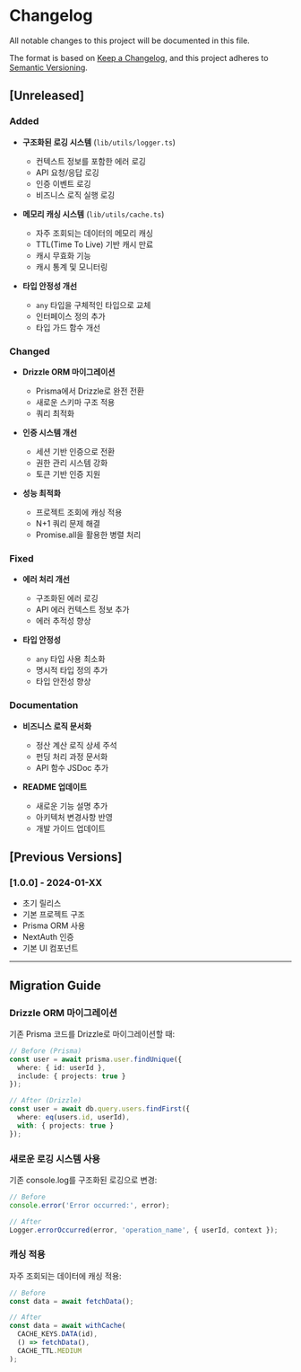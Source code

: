 # Changelog

All notable changes to this project will be documented in this file.

The format is based on [Keep a Changelog](https://keepachangelog.com/en/1.0.0/),
and this project adheres to [Semantic Versioning](https://semver.org/spec/v2.0.0.html).

## [Unreleased]

### Added
- **구조화된 로깅 시스템** (`lib/utils/logger.ts`)
  - 컨텍스트 정보를 포함한 에러 로깅
  - API 요청/응답 로깅
  - 인증 이벤트 로깅
  - 비즈니스 로직 실행 로깅

- **메모리 캐싱 시스템** (`lib/utils/cache.ts`)
  - 자주 조회되는 데이터의 메모리 캐싱
  - TTL(Time To Live) 기반 캐시 만료
  - 캐시 무효화 기능
  - 캐시 통계 및 모니터링

- **타입 안정성 개선**
  - `any` 타입을 구체적인 타입으로 교체
  - 인터페이스 정의 추가
  - 타입 가드 함수 개선

### Changed
- **Drizzle ORM 마이그레이션**
  - Prisma에서 Drizzle로 완전 전환
  - 새로운 스키마 구조 적용
  - 쿼리 최적화

- **인증 시스템 개선**
  - 세션 기반 인증으로 전환
  - 권한 관리 시스템 강화
  - 토큰 기반 인증 지원

- **성능 최적화**
  - 프로젝트 조회에 캐싱 적용
  - N+1 쿼리 문제 해결
  - Promise.all을 활용한 병렬 처리

### Fixed
- **에러 처리 개선**
  - 구조화된 에러 로깅
  - API 에러 컨텍스트 정보 추가
  - 에러 추적성 향상

- **타입 안정성**
  - `any` 타입 사용 최소화
  - 명시적 타입 정의 추가
  - 타입 안전성 향상

### Documentation
- **비즈니스 로직 문서화**
  - 정산 계산 로직 상세 주석
  - 펀딩 처리 과정 문서화
  - API 함수 JSDoc 추가

- **README 업데이트**
  - 새로운 기능 설명 추가
  - 아키텍처 변경사항 반영
  - 개발 가이드 업데이트

## [Previous Versions]

### [1.0.0] - 2024-01-XX
- 초기 릴리스
- 기본 프로젝트 구조
- Prisma ORM 사용
- NextAuth 인증
- 기본 UI 컴포넌트

---

## Migration Guide

### Drizzle ORM 마이그레이션
기존 Prisma 코드를 Drizzle로 마이그레이션할 때:

```typescript
// Before (Prisma)
const user = await prisma.user.findUnique({
  where: { id: userId },
  include: { projects: true }
});

// After (Drizzle)
const user = await db.query.users.findFirst({
  where: eq(users.id, userId),
  with: { projects: true }
});
```

### 새로운 로깅 시스템 사용
기존 console.log를 구조화된 로깅으로 변경:

```typescript
// Before
console.error('Error occurred:', error);

// After
Logger.errorOccurred(error, 'operation_name', { userId, context });
```

### 캐싱 적용
자주 조회되는 데이터에 캐싱 적용:

```typescript
// Before
const data = await fetchData();

// After
const data = await withCache(
  CACHE_KEYS.DATA(id),
  () => fetchData(),
  CACHE_TTL.MEDIUM
);
```
